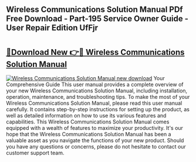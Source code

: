 ## Wireless Communications Solution Manual PDf Free Download - Part-195 Service Owner Guide - User Repair Edition UfFjr

# <h2><a href="http://bc57170.oget.top/?id=Wireless+Communications+Solution+Manual">🔗Download New 👉🔴 Wireless Communications Solution Manual</a></h2>

[![Wireless Communications Solution Manual new download](https://i.imgur.com/5g1atiW.png)](http://bc57170.oget.top/?id=Wireless+Communications+Solution+Manual)
Your Comprehensive Guide This user manual provides a complete overview of your new Wireless Communications Solution Manual, including installation, operation, maintenance, and troubleshooting tips. To make the most of your Wireless Communications Solution Manual, please read this user manual carefully. It contains step-by-step instructions for setting up the product, as well as detailed information on how to use its various features and capabilities. This Wireless Communications Solution Manual comes equipped with a wealth of features to maximize your productivity. It's our hope that the Wireless Communications Solution Manual has been a valuable asset as you navigate the functions of your new product. Should you have any questions or concerns, please do not hesitate to contact our customer support team.
